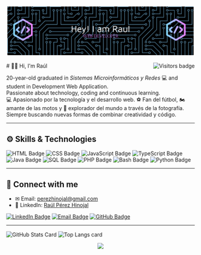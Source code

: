 <p align="center"> 
  <img src="https://github.com/raulperezhinojal/raulperezhinojal/blob/main/github-header-banner.png" alt="Banner del perfil" />
</p>
# 👋🏼 Hi, I'm Raúl

<img align="right" src="https://komarev.com/ghpvc/?username=TU_USUARIO_GITHUB&style=flat-square&color=blue" alt="Visitors badge" />

20-year-old graduated in *Sistemas Microinformáticos y Redes* 💻 and student in Development Web Application.  
Passionate about technology, coding and continuous learning.  
💻 Apasionado por la tecnología y el desarrollo web. ⚽ Fan del fútbol, 🏍️ amante de las motos y 📸 explorador del mundo a través de la fotografía. Siempre buscando nuevas formas de combinar creatividad y código.

---

## ⚙️ Skills & Technologies

![HTML Badge](https://img.shields.io/badge/HTML5-E34F26?style=for-the-badge&logo=html5&logoColor=white)
![CSS Badge](https://img.shields.io/badge/CSS3-1572B6?style=for-the-badge&logo=css3&logoColor=white)
![JavaScript Badge](https://img.shields.io/badge/JavaScript-F7DF1E?style=for-the-badge&logo=javascript&logoColor=white)
![TypeScript Badge](https://img.shields.io/badge/TypeScript-007ACC?style=for-the-badge&logo=typescript&logoColor=white)
![Java Badge](https://img.shields.io/badge/Java-ED8B00?style=for-the-badge&logo=openjdk&logoColor=white)
![SQL Badge](https://img.shields.io/badge/SQL-003B57?style=for-the-badge&logo=database&logoColor=white)
![PHP Badge](https://img.shields.io/badge/PHP-777BB4?style=for-the-badge&logo=php&logoColor=white)
![Bash Badge](https://img.shields.io/badge/Bash-121011?style=for-the-badge&logo=gnu-bash&logoColor=white)
![Python Badge](https://img.shields.io/badge/Python-3776AB?style=for-the-badge&logo=python&logoColor=white)

---

## 📧 Connect with me

- ✉ Email: [perezhinojal@gmail.com](mailto:perezhinojal@gmail.com)
- 💼 LinkedIn: [Raúl Pérez Hinojal](https://www.linkedin.com/in/raulperezhinojal)

[![LinkedIn Badge](https://img.shields.io/badge/linkedin-%231E77B5.svg?&style=for-the-badge&logo=linkedin&logoColor=white)](https://www.linkedin.com/in/raulperezhinojal)
[![Email Badge](https://img.shields.io/badge/Email-111?style=for-the-badge&logo=gmail&logoColor=white)](mailto:perezhinojal@gmail.com)
[![GitHub Badge](https://img.shields.io/badge/github-%2324292e.svg?&style=for-the-badge&logo=github&logoColor=white)](https://github.com/raulperezhinojal)

---

<!-- GITHUB STATS -->
<picture>
  <source
    srcset="https://github-readme-stats.vercel.app/api?username=raulperezhinojal&show_icons=true&bg_color=161b22&border_color=22222288&text_color=bbb"
    media="(prefers-color-scheme: dark)"
  />
  <source
    srcset="https://github-readme-stats.vercel.app/api?username=raulperezhinojal&show_icons=true&bg_color=00000000&border_color=22222288&text_color=222"
    media="(prefers-color-scheme: light), (prefers-color-scheme: no-preference)"
  />
  <img height=175 align="center" src="https://github-readme-stats.vercel.app/api?username=raulperezhinojal&show_icons=true&bg_color=00000000&border_color=22222288&text_color=bbb" alt="GitHub Stats Card" />
</picture>

<!-- TOP LANGS -->
<picture>
  <source
    srcset="https://github-readme-stats.vercel.app/api/top-langs/?username=raulperezhinojal&layout=compact&bg_color=161b22&border_color=22222288&text_color=bbb"
    media="(prefers-color-scheme: dark)"
  />
  <source
    srcset="https://github-readme-stats.vercel.app/api/top-langs/?username=raulperezhinojal&layout=compact&bg_color=00000000&border_color=22222288&text_color=222"
    media="(prefers-color-scheme: light), (prefers-color-scheme: no-preference)"
  />
  <img height=175 align="center" src="https://github-readme-stats.vercel.app/api/top-langs/?username=raulperezhinojal&layout=compact&bg_color=00000000&border_color=22222288&text_color=bbb" alt="Top Langs card" />
</picture>

<p align="center">
  <img src="https://capsule-render.vercel.app/api?type=waving&color=gradient&height=60&section=footer"/>
</p>
